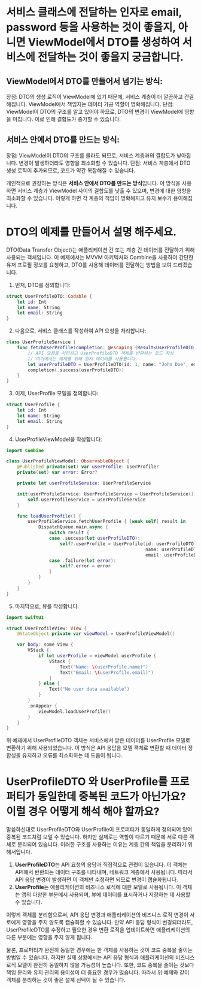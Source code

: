 # 서비스 클래스에 전달하는 인자로 email, password 등을 사용하는 것이 좋을지, 아니면 ViewModel에서 DTO를 생성하여 서비스에 전달하는 것이 좋을지 궁금합니다.

## ViewModel에서 DTO를 만들어서 넘기는 방식:

장점: DTO의 생성 로직이 ViewModel에 있기 때문에, 서비스 계층이 더 깔끔하고 간결해집니다. ViewModel에서 책임지는 데이터 가공 역할이 명확해집니다.
단점: ViewModel이 DTO의 구조를 알고 있어야 하므로, DTO의 변경이 ViewModel에 영향을 미칩니다. 이로 인해 결합도가 증가할 수 있습니다.

## 서비스 안에서 DTO를 만드는 방식:

장점: ViewModel이 DTO의 구조를 몰라도 되므로, 서비스 계층과의 결합도가 낮아집니다. 변경이 발생하더라도 영향을 최소화할 수 있습니다.
단점: 서비스 계층에서 DTO 생성 로직이 추가되므로, 코드가 약간 복잡해질 수 있습니다.

개인적으로 권장하는 방식은 **서비스 안에서 DTO를 만드는 방식**입니다. 이 방식을 사용하면 서비스 계층과 ViewModel 사이의 결합도를 낮출 수 있으며, 변경에 대한 영향을 최소화할 수 있습니다. 이렇게 하면 각 계층의 책임이 명확해지고 유지 보수가 용이해집니다.

# DTO의 예제를 만들어서 설명 해주세요.

DTO(Data Transfer Object)는 애플리케이션 간 또는 계층 간 데이터를 전달하기 위해 사용되는 객체입니다. 이 예제에서는 MVVM 아키텍처와 Combine을 사용하여 간단한 유저 프로필 정보를 요청하고, DTO를 사용해 데이터를 전달하는 방법을 보여 드리겠습니다.

1. 먼저, DTO를 정의합니다:

```swift
struct UserProfileDTO: Codable {
    let id: Int
    let name: String
    let email: String
}
```

2. 다음으로, 서비스 클래스를 작성하여 API 요청을 처리합니다:

```swift
class UserProfileService {
    func fetchUserProfile(completion: @escaping (Result<UserProfileDTO, Error>) -> Void) {
        // API 요청을 처리하고 UserProfileDTO 객체를 반환하는 코드 작성
        // 여기에서는 예제를 위해 임시 데이터를 사용합니다.
        let userProfileDTO = UserProfileDTO(id: 1, name: "John Doe", email: "john.doe@example.com")
        completion(.success(userProfileDTO))
    }
}
```

3. 이제, UserProfile 모델을 정의합니다:

```swift
struct UserProfile {
    let id: Int
    let name: String
    let email: String
}
```

4. UserProfileViewModel을 작성합니다:

```swift
import Combine

class UserProfileViewModel: ObservableObject {
    @Published private(set) var userProfile: UserProfile?
    private(set) var error: Error?

    private let userProfileService: UserProfileService

    init(userProfileService: UserProfileService = UserProfileService()) {
        self.userProfileService = userProfileService
    }

    func loadUserProfile() {
        userProfileService.fetchUserProfile { [weak self] result in
            DispatchQueue.main.async {
                switch result {
                case .success(let userProfileDTO):
                    self?.userProfile = UserProfile(id: userProfileDTO.id,
                                                    name: userProfileDTO.name,
                                                    email: userProfileDTO.email)
                case .failure(let error):
                    self?.error = error
                }
            }
        }
    }
}
```

5. 마지막으로, 뷰를 작성합니다:

```swift
import SwiftUI

struct UserProfileView: View {
    @StateObject private var viewModel = UserProfileViewModel()

    var body: some View {
        VStack {
            if let userProfile = viewModel.userProfile {
                VStack {
                    Text("Name: \(userProfile.name)")
                    Text("Email: \(userProfile.email)")
                }
            } else {
                Text("No user data available")
            }
        }
        .onAppear {
            viewModel.loadUserProfile()
        }
    }
}
```

위 예제에서 UserProfileDTO 객체는 서비스에서 받은 데이터를 UserProfile 모델로 변환하기 위해 사용되었습니다. 이 방식은 API 응답을 모델 객체로 변환할 때 데이터 정합성을 유지하고 오류를 최소화하는 데 도움이 됩니다.

# UserProfileDTO 와 UserProfile를 프로퍼티가 동일한데 중복된 코드가 아닌가요? 이럴 경우 어떻게 해석 해야 할까요?

말씀하신대로 UserProfileDTO와 UserProfile이 프로퍼티가 동일하게 정의되어 있어 중복된 코드처럼 보일 수 있습니다. 하지만 실제로는 역할이 다르기 때문에 서로 다른 객체로 분리되어 있습니다. 이러한 구조를 사용하는 이유는 계층 간의 책임을 분리하기 위해서입니다.

1. **UserProfileDTO**는 API 요청의 응답과 직접적으로 관련이 있습니다. 이 객체는 API에서 반환되는 데이터 구조를 나타내며, 네트워크 계층에서 사용됩니다. 따라서 API 응답 변경이 발생하면 이 객체만 수정하면 되므로 변경이 캡슐화됩니다.
2. **UserProfile**는 애플리케이션의 비즈니스 로직에 대한 모델로 사용됩니다. 이 객체는 앱의 다양한 부분에서 사용되며, 뷰에 데이터를 표시하거나 저장하는 데 사용할 수 있습니다.

이렇게 객체를 분리함으로써, API 응답 변경과 애플리케이션의 비즈니스 로직 변경이 서로에게 영향을 주지 않도록 캡슐화할 수 있습니다. 만약 API 응답 형식이 변경되더라도, UserProfileDTO를 수정하고 필요한 경우 변환 로직을 업데이트하면 애플리케이션의 다른 부분에는 영향을 주지 않게 됩니다.

물론, 프로퍼티가 완전히 동일한 경우에는 한 객체를 사용하는 것이 코드 중복을 줄이는 방법일 수 있습니다. 하지만 실제 상황에서는 API 응답 형식과 애플리케이션의 비즈니스 로직 모델이 완전히 동일하지 않을 가능성이 높습니다. 또한, 코드 중복을 줄이는 것보다 책임 분리와 유지 관리의 용이성이 더 중요한 경우가 많습니다. 따라서 위 예제와 같이 객체를 분리하는 것이 좋은 설계 선택이 될 수 있습니다.
